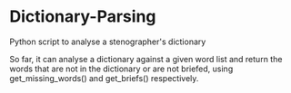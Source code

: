 # Dictionary-Parsing
Python script to analyse a stenographer's dictionary

So far, it can analyse a dictionary against a given word list and return the words that are not in the dictionary or are not briefed, using get_missing_words() and get_briefs() respectively.

